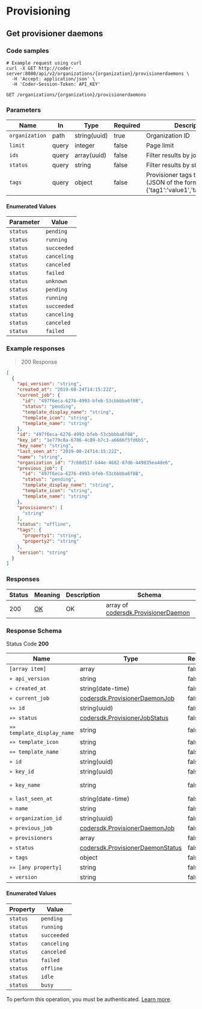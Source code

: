 # Provisioning

## Get provisioner daemons

### Code samples

```shell
# Example request using curl
curl -X GET http://coder-server:8080/api/v2/organizations/{organization}/provisionerdaemons \
  -H 'Accept: application/json' \
  -H 'Coder-Session-Token: API_KEY'
```

`GET /organizations/{organization}/provisionerdaemons`

### Parameters

|Name|In|Type|Required|Description|
|---|---|---|---|---|
|`organization`|path|string(uuid)|true|Organization ID|
|`limit`|query|integer|false|Page limit|
|`ids`|query|array(uuid)|false|Filter results by job IDs|
|`status`|query|string|false|Filter results by status|
|`tags`|query|object|false|Provisioner tags to filter by (JSON of the form {'tag1':'value1','tag2':'value2'})|

#### Enumerated Values

|Parameter|Value|
|---|---|
|`status`|`pending`|
|`status`|`running`|
|`status`|`succeeded`|
|`status`|`canceling`|
|`status`|`canceled`|
|`status`|`failed`|
|`status`|`unknown`|
|`status`|`pending`|
|`status`|`running`|
|`status`|`succeeded`|
|`status`|`canceling`|
|`status`|`canceled`|
|`status`|`failed`|

### Example responses

> 200 Response

```json
[
  {
    "api_version": "string",
    "created_at": "2019-08-24T14:15:22Z",
    "current_job": {
      "id": "497f6eca-6276-4993-bfeb-53cbbbba6f08",
      "status": "pending",
      "template_display_name": "string",
      "template_icon": "string",
      "template_name": "string"
    },
    "id": "497f6eca-6276-4993-bfeb-53cbbbba6f08",
    "key_id": "1e779c8a-6786-4c89-b7c3-a6666f5fd6b5",
    "key_name": "string",
    "last_seen_at": "2019-08-24T14:15:22Z",
    "name": "string",
    "organization_id": "7c60d51f-b44e-4682-87d6-449835ea4de6",
    "previous_job": {
      "id": "497f6eca-6276-4993-bfeb-53cbbbba6f08",
      "status": "pending",
      "template_display_name": "string",
      "template_icon": "string",
      "template_name": "string"
    },
    "provisioners": [
      "string"
    ],
    "status": "offline",
    "tags": {
      "property1": "string",
      "property2": "string"
    },
    "version": "string"
  }
]
```

### Responses

|Status|Meaning|Description|Schema|
|---|---|---|---|
|200|[OK](https://tools.ietf.org/html/rfc7231#section-6.3.1)|OK|array of [codersdk.ProvisionerDaemon](schemas.md#codersdkprovisionerdaemon)|

<h3 id="get-provisioner-daemons-responseschema">Response Schema</h3>

Status Code **200**

|Name|Type|Required|Restrictions|Description|
|---|---|---|---|---|
|`[array item]`|array|false|||
|`» api_version`|string|false|||
|`» created_at`|string(date-time)|false|||
|`» current_job`|[codersdk.ProvisionerDaemonJob](schemas.md#codersdkprovisionerdaemonjob)|false|||
|`»» id`|string(uuid)|false|||
|`»» status`|[codersdk.ProvisionerJobStatus](schemas.md#codersdkprovisionerjobstatus)|false|||
|`»» template_display_name`|string|false|||
|`»» template_icon`|string|false|||
|`»» template_name`|string|false|||
|`» id`|string(uuid)|false|||
|`» key_id`|string(uuid)|false|||
|`» key_name`|string|false||Optional fields.|
|`» last_seen_at`|string(date-time)|false|||
|`» name`|string|false|||
|`» organization_id`|string(uuid)|false|||
|`» previous_job`|[codersdk.ProvisionerDaemonJob](schemas.md#codersdkprovisionerdaemonjob)|false|||
|`» provisioners`|array|false|||
|`» status`|[codersdk.ProvisionerDaemonStatus](schemas.md#codersdkprovisionerdaemonstatus)|false|||
|`» tags`|object|false|||
|`»» [any property]`|string|false|||
|`» version`|string|false|||

#### Enumerated Values

|Property|Value|
|---|---|
|`status`|`pending`|
|`status`|`running`|
|`status`|`succeeded`|
|`status`|`canceling`|
|`status`|`canceled`|
|`status`|`failed`|
|`status`|`offline`|
|`status`|`idle`|
|`status`|`busy`|

To perform this operation, you must be authenticated. [Learn more](authentication.md).
